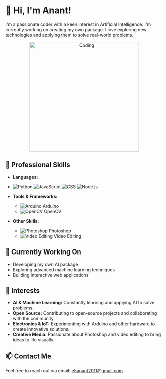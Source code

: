 # 👋 Hi, I'm Anant!

I'm a passionate coder with a keen interest in Artificial Intelligence. I'm currently working on creating my own package. I love exploring new technologies and applying them to solve real-world problems.

<p align="center"><img align="center" alt="Coding" width="350" src="https://mir-s3-cdn-cf.behance.net/project_modules/hd/06f21a161921919.63cd7887d0a70.gif">

## 💼 Professional Skills

- **Languages:**
-  ![Python](https://img.icons8.com/color/48/000000/python.png) ![JavaScript](https://img.icons8.com/color/48/000000/javascript.png) ![CSS](https://img.icons8.com/color/48/000000/css3.png) ![Node.js](https://img.icons8.com/color/48/000000/nodejs.png)

- **Tools & Frameworks:**
  - ![Arduino](https://img.icons8.com/color/48/000000/arduino.png) Arduino
  - ![OpenCV](https://img.icons8.com/color/48/000000/opencv.png) OpenCV

- **Other Skills:**
  - ![Photoshop](https://img.icons8.com/color/48/000000/adobe-photoshop.png) Photoshop
  - ![Video Editing](https://img.icons8.com/color/48/000000/video-editing.png) Video Editing

## 🚀 Currently Working On

- Developing my own AI package
- Exploring advanced machine learning techniques
- Building interactive web applications

## 🌟 Interests

- **AI & Machine Learning:** Constantly learning and applying AI to solve problems.
- **Open Source:** Contributing to open-source projects and collaborating with the community.
- **Electronics & IoT:** Experimenting with Arduino and other hardware to create innovative solutions.
- **Creative Media:** Passionate about Photoshop and video editing to bring ideas to life visually.

## 📫 Contact Me

Feel free to reach out via email: [e5anant2011@gmail.com](mailto:e5anant2011@gmail.com)
